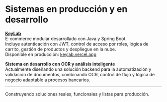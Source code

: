 # Sistemas en producción y en desarrollo

**[KeyLab](https://github.com/LautaroOrellano/keylab)**  
E-commerce modular desarrollado con Java y Spring Boot.  
Incluye autenticación con JWT, control de acceso por roles, lógica de carrito, gestión de productos y despliegue en la nube.  
Disponible en producción: [keylab.vercel.app](https://keylab.vercel.app)

**Sistema en desarrollo con OCR y análisis inteligente**  
Actualmente diseñando una solución backend para la automatización y validación de documentos, combinando OCR, control de flujo y lógica de negocio adaptable a procesos bancarios.

---
Construyendo soluciones reales, funcionales y listas para producción.
